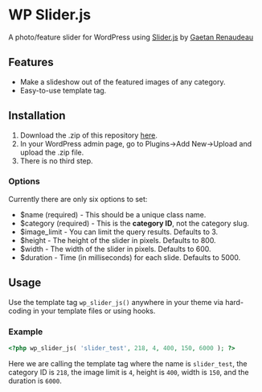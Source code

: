 # WP Slider.js #
A photo/feature slider for WordPress using [Slider.js](http://sliderjs.org/) by [Gaetan Renaudeau](http://gaetanrenaudeau.fr/)

## Features ##
* Make a slideshow out of the featured images of any category.
* Easy-to-use template tag.

## Installation ##
1. Download the .zip of this repository [here](https://github.com/channeleaton/WP-Slider.js/zipball/master).
2. In your WordPress admin page, go to Plugins->Add New->Upload and upload the .zip file.
3. There is no third step.

### Options ###
Currently there are only six options to set:

* $name (required) - This should be a unique class name.
* $category (required) - This is the __category ID__, not the category slug.
* $image_limit - You can limit the query results. Defaults to 3.
* $height - The height of the slider in pixels. Defaults to 800.
* $width - The width of the slider in pixels. Defaults to 600.
* $duration - Time (in milliseconds) for each slide. Defaults to 5000.

## Usage ##
Use the template tag `wp_slider_js()` anywhere in your theme via hard-coding in your template files or using hooks.

### Example ###
```php	
<?php wp_slider_js( 'slider_test', 218, 4, 400, 150, 6000 ); ?>
```
Here we are calling the template tag where the name is `slider_test`, the category ID is `218`, the image limit is `4`, height is `400`, width is `150`, and the duration is `6000`.
